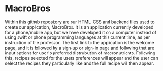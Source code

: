 # MacroBros
Within this github repository are our HTML, CSS and backend files used to create our application, MacroBros. It is
an application currently developed for a phone/mobile app, but we have developed it on a computer instead of using swift or 
phone programming languages at this current time, as per instruction of the professor. 
The first link to the application is the welcome page, and it is followed by a sign-up or sign-in page and following that are 
input options for user's preferred distrubution of macronutrients. Following this, recipes selected for the users preferences
will appear and the user can select the recipes they particularly like and the full recipe will then appear. 
